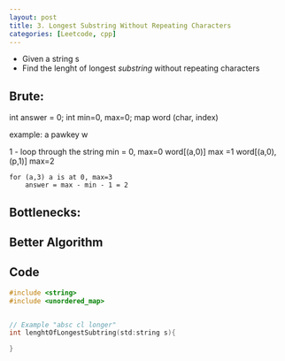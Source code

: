 ```yaml
---
layout: post
title: 3. Longest Substring Without Repeating Characters
categories: [Leetcode, cpp]
---
```



- Given a string s
- Find the lenght of longest *substring* without repeating characters

## Brute:

int answer = 0;
int min=0, max=0;
map word (char, index)

example: a pawkey w

1 - loop through the string
	min = 0, max=0
	word[(a,0)] max =1
	word[(a,0),(p,1)] max=2

	for (a,3) a is at 0, max=3
		answer = max - min - 1 = 2





## Bottlenecks:



## Better Algorithm


## Code

```c++
#include <string>
#include <unordered_map>


// Example "absc cl longer"
int lenghtOfLongestSubtring(std:string s){

}
```

